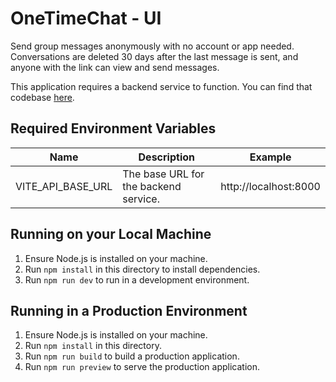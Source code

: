 # OneTimeChat - UI

Send group messages anonymously with no account or app needed. Conversations are deleted 30 days after the last message is sent, and anyone with the link can view and send messages.

This application requires a backend service to function. You can find that codebase [here](https://github.com/appdevjohn/web-messages-service).

## Required Environment Variables

| Name              | Description                           | Example               |
| ----------------- | ------------------------------------- | --------------------- |
| VITE_API_BASE_URL | The base URL for the backend service. | http://localhost:8000 |

## Running on your Local Machine

1. Ensure Node.js is installed on your machine.
2. Run `npm install` in this directory to install dependencies.
3. Run `npm run dev` to run in a development environment.

## Running in a Production Environment

1. Ensure Node.js is installed on your machine.
2. Run `npm install` in this directory.
3. Run `npm run build` to build a production application.
4. Run `npm run preview` to serve the production application.
